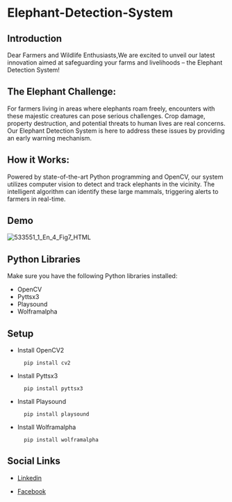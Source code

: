 # Elephant-Detection-System

## Introduction

Dear Farmers and Wildlife Enthusiasts,We are excited to unveil our latest innovation aimed at safeguarding your farms and livelihoods – the Elephant Detection System!

## The Elephant Challenge:

For farmers living in areas where elephants roam freely, encounters with these majestic creatures can pose serious challenges. Crop damage, property destruction, and potential threats to human lives are real concerns. Our Elephant Detection System is here to address these issues by providing an early warning mechanism. 

## How it Works:

Powered by state-of-the-art Python programming and OpenCV, our system utilizes computer vision to detect and track elephants in the vicinity. The intelligent algorithm can identify these large mammals, triggering alerts to farmers in real-time.  

## Demo

![533551_1_En_4_Fig7_HTML](https://github.com/nithushanmoham/elephant-detection/assets/106969157/5128c1c0-e592-4b79-b092-83ad7e7ed633)

## Python Libraries

  Make sure you have the following Python libraries installed:

- OpenCV
- Pyttsx3
- Playsound
- Wolframalpha

## Setup

- Install OpenCV2

  ```
    pip install cv2
  ```

  
- Install Pyttsx3

  ```
    pip install pyttsx3
  ```
  
- Install Playsound


  ```
    pip install playsound
  ```
  
- Install Wolframalpha


  ```
    pip install wolframalpha
  ```

## Social Links

* [Linkedin](https://www.linkedin.com/in/nithushanmohan/)

* [Facebook](https://www.facebook.com/profile.php?id=100077725721945)

  
